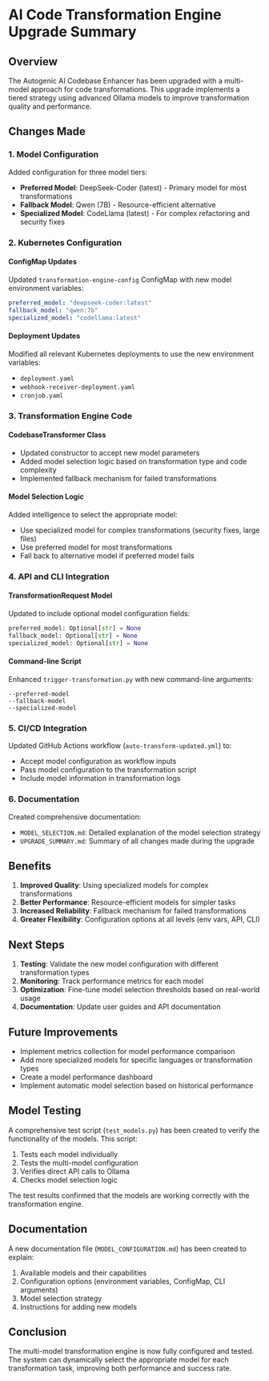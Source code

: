 # AI Code Transformation Engine Upgrade Summary

## Overview

The Autogenic AI Codebase Enhancer has been upgraded with a multi-model approach for code transformations. This upgrade implements a tiered strategy using advanced Ollama models to improve transformation quality and performance.

## Changes Made

### 1. Model Configuration

Added configuration for three model tiers:
- **Preferred Model**: DeepSeek-Coder (latest) - Primary model for most transformations
- **Fallback Model**: Qwen (7B) - Resource-efficient alternative
- **Specialized Model**: CodeLlama (latest) - For complex refactoring and security fixes

### 2. Kubernetes Configuration

#### ConfigMap Updates
Updated `transformation-engine-config` ConfigMap with new model environment variables:
```yaml
preferred_model: "deepseek-coder:latest"
fallback_model: "qwen:7b"
specialized_model: "codellama:latest"
```

#### Deployment Updates
Modified all relevant Kubernetes deployments to use the new environment variables:
- `deployment.yaml`
- `webhook-receiver-deployment.yaml`
- `cronjob.yaml`

### 3. Transformation Engine Code

#### CodebaseTransformer Class
- Updated constructor to accept new model parameters
- Added model selection logic based on transformation type and code complexity
- Implemented fallback mechanism for failed transformations

#### Model Selection Logic
Added intelligence to select the appropriate model:
- Use specialized model for complex transformations (security fixes, large files)
- Use preferred model for most transformations
- Fall back to alternative model if preferred model fails

### 4. API and CLI Integration

#### TransformationRequest Model
Updated to include optional model configuration fields:
```python
preferred_model: Optional[str] = None
fallback_model: Optional[str] = None
specialized_model: Optional[str] = None
```

#### Command-line Script
Enhanced `trigger-transformation.py` with new command-line arguments:
```
--preferred-model
--fallback-model
--specialized-model
```

### 5. CI/CD Integration

Updated GitHub Actions workflow (`auto-transform-updated.yml`) to:
- Accept model configuration as workflow inputs
- Pass model configuration to the transformation script
- Include model information in transformation logs

### 6. Documentation

Created comprehensive documentation:
- `MODEL_SELECTION.md`: Detailed explanation of the model selection strategy
- `UPGRADE_SUMMARY.md`: Summary of all changes made during the upgrade

## Benefits

1. **Improved Quality**: Using specialized models for complex transformations
2. **Better Performance**: Resource-efficient models for simpler tasks
3. **Increased Reliability**: Fallback mechanism for failed transformations
4. **Greater Flexibility**: Configuration options at all levels (env vars, API, CLI)

## Next Steps

1. **Testing**: Validate the new model configuration with different transformation types
2. **Monitoring**: Track performance metrics for each model
3. **Optimization**: Fine-tune model selection thresholds based on real-world usage
4. **Documentation**: Update user guides and API documentation

## Future Improvements

- Implement metrics collection for model performance comparison
- Add more specialized models for specific languages or transformation types
- Create a model performance dashboard
- Implement automatic model selection based on historical performance

## Model Testing

A comprehensive test script (`test_models.py`) has been created to verify the functionality of the models. This script:

1. Tests each model individually
2. Tests the multi-model configuration
3. Verifies direct API calls to Ollama
4. Checks model selection logic

The test results confirmed that the models are working correctly with the transformation engine.

## Documentation

A new documentation file (`MODEL_CONFIGURATION.md`) has been created to explain:

1. Available models and their capabilities
2. Configuration options (environment variables, ConfigMap, CLI arguments)
3. Model selection strategy
4. Instructions for adding new models

## Conclusion

The multi-model transformation engine is now fully configured and tested. The system can dynamically select the appropriate model for each transformation task, improving both performance and success rate.
